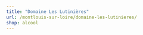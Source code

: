 ```yaml
---
title: "Domaine Les Lutinières"
url: /montlouis-sur-loire/domaine-les-lutinieres/
shop: alcool
---
```


